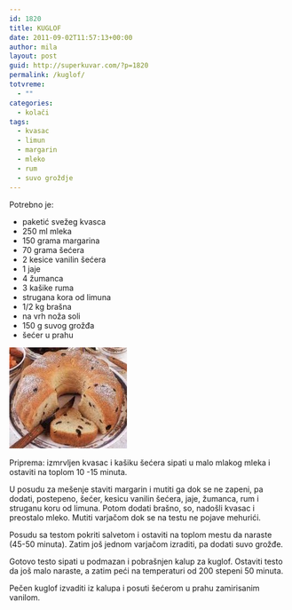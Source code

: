 ```yaml
---
id: 1820
title: KUGLOF
date: 2011-09-02T11:57:13+00:00
author: mila
layout: post
guid: http://superkuvar.com/?p=1820
permalink: /kuglof/
totvreme:
  - ""
categories:
  - kolači
tags:
  - kvasac
  - limun
  - margarin
  - mleko
  - rum
  - suvo groždje
---
```

Potrebno je:

  * paketić svežeg kvasca
  * 250 ml mleka
  * 150 grama margarina
  * 70 grama šećera
  * 2 kesice vanilin šećera
  * 1 jaje
  * 4 žumanca
  * 3 kašike ruma
  * strugana kora od limuna
  * 1/2 kg brašna
  * na vrh noža soli
  * 150 g suvog grožđa
  * šećer u prahu

<img class="alignnone size-full wp-image-1821" title="kuglofsuvogrozdje" src="/wp-content/uploads/2011/09/kuglofsuvogrozdje1-e1314964616518.jpg" alt="" width="212" height="182" /> 

Priprema: izmrvljen kvasac i kašiku šećera sipati u malo mlakog mleka i ostaviti na toplom 10 -15 minuta.

U posudu za mešenje staviti margarin i mutiti ga dok se ne zapeni, pa dodati, postepeno, šećer, kesicu vanilin šećera, jaje, žumanca, rum i struganu koru od limuna. Potom dodati brašno, so, nadošli kvasac i preostalo mleko. Mutiti varjačom dok se na testu ne pojave mehurići.

Posudu sa testom pokriti salvetom i ostaviti na toplom mestu da naraste (45-50 minuta). Zatim još jednom varjačom izraditi, pa dodati suvo grožđe.

Gotovo testo sipati u podmazan i pobrašnjen kalup za kuglof. Ostaviti testo da još malo naraste, a zatim peći na temperaturi od 200 stepeni 50 minuta.

Pečen kuglof izvaditi iz kalupa i posuti šećerom u prahu zamirisanim vanilom.